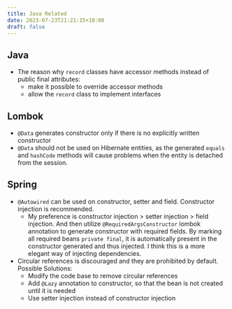 ```yaml
---
title: Java Related
date: 2023-07-23T21:21:15+10:00
draft: false
---
```


## Java

- The reason why `record` classes have accessor methods instead of public final attributes:
  - make it possible to override accessor methods
  - allow the `record` class to implement interfaces

## Lombok

- `@Data` generates constructor only if there is no explicitly written constructor
- `@Data` should not be used on Hibernate entities, as the generated `equals` and `hashCode` methods will cause problems when the entity is detached from the session.

## Spring

- `@Autowired` can be used on constructor, setter and field. Constructor injection is recommended.
  - My preference is constructor injection > setter injection > field injection. And then utilize `@RequiredArgsConstructor` lombok annotation to generate constructor with required fields. By marking all required beans `private final`, it is automatically present in the constructor generated and thus injected. I think this is a more elegant way of injecting dependencies.
- Circular references is discouraged and they are prohibited by default. Possible Solutions:
  - Modify the code base to remove circular references
  - Add `@Lazy` annotation to constructor, so that the bean is not created until it is needed
  - Use setter injection instead of constructor injection
